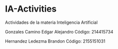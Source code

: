 # IA-Activities
Actividades de la materia Inteligencia Artificial

Gonzales Camino Edgar Alejandro Código: 214415734

Hernandez Ledezma Brandon Código: 2155151031